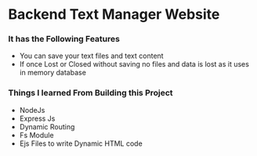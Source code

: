 # Backend Text Manager Website

### It has the Following Features
   - You can save your text files and text content
   - If once Lost or Closed without saving no files and data is lost as it uses in memory database

### Things I learned From Building this Project
   - NodeJs
   - Express Js
   - Dynamic Routing
   - Fs Module
   - Ejs Files to write Dynamic HTML code
